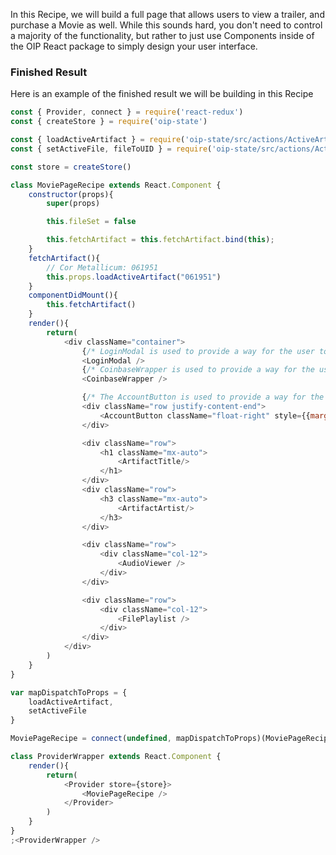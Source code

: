 In this Recipe, we will build a full page that allows users to view a trailer, and purchase a Movie as well. While this sounds hard, you don't need to control a majority of the functionality, but rather to just use Components inside of the OIP React package to simply design your user interface.

### Finished Result
Here is an example of the finished result we will be building in this Recipe

```js
const { Provider, connect } = require('react-redux')
const { createStore } = require('oip-state')

const { loadActiveArtifact } = require('oip-state/src/actions/ActiveArtifact/thunks')
const { setActiveFile, fileToUID } = require('oip-state/src/actions/ActiveArtifactFiles/thunks')

const store = createStore()

class MoviePageRecipe extends React.Component {
	constructor(props){
		super(props)

		this.fileSet = false

		this.fetchArtifact = this.fetchArtifact.bind(this);
	}
	fetchArtifact(){
		// Cor Metallicum: 061951
		this.props.loadActiveArtifact("061951")
	}
	componentDidMount(){
		this.fetchArtifact()
	}
	render(){
		return(
			<div className="container">
				{/* LoginModal is used to provide a way for the user to Login */}
				<LoginModal />
				{/* CoinbaseWrapper is used to provide a way for the user to purchase extra funds from Coinbase */}
				<CoinbaseWrapper />

				{/* The AccountButton is used to provide a way for the User */}
				<div className="row justify-content-end">
					<AccountButton className="float-right" style={{marginRight: "20px"}} />
				</div>

				<div className="row">
					<h1 className="mx-auto">
						<ArtifactTitle/>
					</h1>
				</div>
				<div className="row">
					<h3 className="mx-auto">
						<ArtifactArtist/>
					</h3>
				</div>

				<div className="row">
					<div className="col-12">
						<AudioViewer />
					</div>
				</div>

				<div className="row">
					<div className="col-12">
						<FilePlaylist />
					</div>
				</div>
			</div>
		)
	}
}

var mapDispatchToProps = {
	loadActiveArtifact,
	setActiveFile
}

MoviePageRecipe = connect(undefined, mapDispatchToProps)(MoviePageRecipe)

class ProviderWrapper extends React.Component {
	render(){
		return(
			<Provider store={store}>
				<MoviePageRecipe />
			</Provider>
		)
	}
}
;<ProviderWrapper />
```